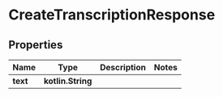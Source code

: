 
# CreateTranscriptionResponse

## Properties
Name | Type | Description | Notes
------------ | ------------- | ------------- | -------------
**text** | **kotlin.String** |  | 



